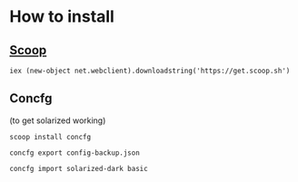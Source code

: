 # How to install


## [Scoop](http://scoop.sh)
`iex (new-object net.webclient).downloadstring('https://get.scoop.sh')`


## Concfg
(to get solarized working)

`scoop install concfg`

`concfg export config-backup.json`

`concfg import solarized-dark basic`
